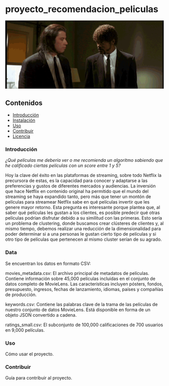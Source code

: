 # proyecto_recomendacion_peliculas

<img src="data/PF.gif" width="700" alt="">

## Contenidos
- [Introducción](#introducción)
- [Instalación](#instalación)
- [Uso](#uso)
- [Contribuir](#contribuir)
- [Licencia](#licencia)

### Introducción
*¿Qué películas me debería ver o me recomienda un algoritmo sabiendo que he calificado ciertas películas con un score entre 1 y 5?*

Hoy la clave del éxito en las plataformas de streaming, sobre todo Netflix la precursora de estas, es la capacidad para conocer y adaptarse a las preferencias y gustos de diferentes mercados y audiencias. La inversión que hace Netflix en contenido original ha permitido que el mundo del streaming se haya expandido tanto, pero más que tener un montón de películas para streamear Netflix sabe en qué películas invertir que les genere mayor retorno. Esta pregunta es interesante porque plantea que, al saber qué películas les gustan a los clientes, es posible predecir qué otras películas podrían disfrutar debido a su similitud con las primeras. Esto sería un problema de clustering, donde buscamos crear clústeres de clientes y, al mismo tiempo, debemos realizar una reducción de la dimensionalidad para poder determinar si a una personas le gustan cierto tipo de películas y si otro tipo de películas que pertenecen al mismo cluster serían de su agrado.


### Data
Se encuentran los datos en formato CSV:

movies_metadata.csv: El archivo principal de metadatos de películas. Contiene información sobre 45,000 películas incluidas en el conjunto de datos completo de MovieLens. Las características incluyen pósters, fondos, presupuesto, ingresos, fechas de lanzamiento, idiomas, países y compañías de producción.

keywords.csv: Contiene las palabras clave de la trama de las películas de nuestro conjunto de datos MovieLens. Está disponible en forma de un objeto JSON convertido a cadena.

ratings_small.csv: El subconjunto de 100,000 calificaciones de 700 usuarios en 9,000 películas.
### 

### Uso
Cómo usar el proyecto.

### Contribuir
Guía para contribuir al proyecto.

